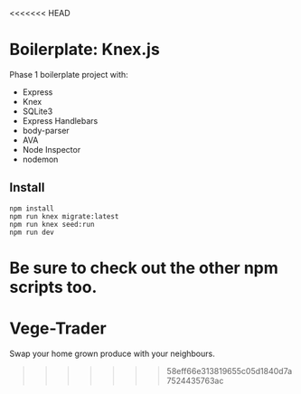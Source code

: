 <<<<<<< HEAD
# Boilerplate: Knex.js

Phase 1 boilerplate project with:

 - Express
 - Knex
 - SQLite3
 - Express Handlebars
 - body-parser
 - AVA
 - Node Inspector
 - nodemon


## Install

```
npm install
npm run knex migrate:latest
npm run knex seed:run
npm run dev
```

Be sure to check out the other npm scripts too.
=======
# Vege-Trader
Swap your home grown produce with your neighbours. 
>>>>>>> 58eff66e313819655c05d1840d7a7524435763ac
